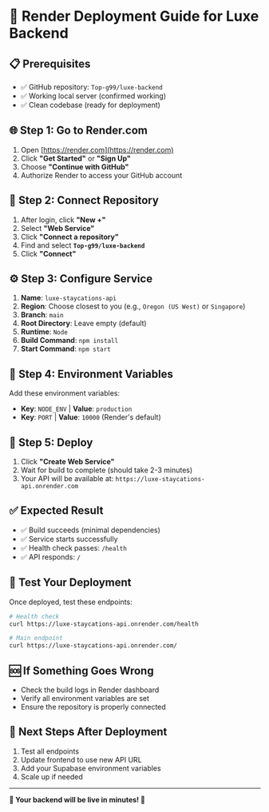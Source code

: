 # 🚀 Render Deployment Guide for Luxe Backend

## 📋 **Prerequisites**
- ✅ GitHub repository: `Top-g99/luxe-backend`
- ✅ Working local server (confirmed working)
- ✅ Clean codebase (ready for deployment)

## 🌐 **Step 1: Go to Render.com**
1. Open [https://render.com](https://render.com)
2. Click **"Get Started"** or **"Sign Up"**
3. Choose **"Continue with GitHub"**
4. Authorize Render to access your GitHub account

## 🔗 **Step 2: Connect Repository**
1. After login, click **"New +"**
2. Select **"Web Service"**
3. Click **"Connect a repository"**
4. Find and select **`Top-g99/luxe-backend`**
5. Click **"Connect"**

## ⚙️ **Step 3: Configure Service**
1. **Name**: `luxe-staycations-api`
2. **Region**: Choose closest to you (e.g., `Oregon (US West)` or `Singapore`)
3. **Branch**: `main`
4. **Root Directory**: Leave empty (default)
5. **Runtime**: `Node`
6. **Build Command**: `npm install`
7. **Start Command**: `npm start`

## 🔑 **Step 4: Environment Variables**
Add these environment variables:
- **Key**: `NODE_ENV` | **Value**: `production`
- **Key**: `PORT` | **Value**: `10000` (Render's default)

## 🚀 **Step 5: Deploy**
1. Click **"Create Web Service"**
2. Wait for build to complete (should take 2-3 minutes)
3. Your API will be available at: `https://luxe-staycations-api.onrender.com`

## ✅ **Expected Result**
- ✅ Build succeeds (minimal dependencies)
- ✅ Service starts successfully
- ✅ Health check passes: `/health`
- ✅ API responds: `/`

## 🧪 **Test Your Deployment**
Once deployed, test these endpoints:
```bash
# Health check
curl https://luxe-staycations-api.onrender.com/health

# Main endpoint
curl https://luxe-staycations-api.onrender.com/
```

## 🆘 **If Something Goes Wrong**
- Check the build logs in Render dashboard
- Verify all environment variables are set
- Ensure the repository is properly connected

## 🎯 **Next Steps After Deployment**
1. Test all endpoints
2. Update frontend to use new API URL
3. Add your Supabase environment variables
4. Scale up if needed

---
**🎉 Your backend will be live in minutes! 🎉**

